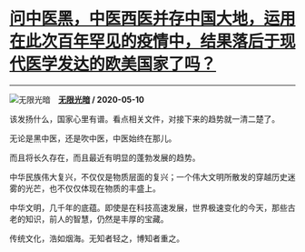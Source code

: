 # [问中医黑，中医西医并存中国大地，运用在此次百年罕见的疫情中，结果落后于现代医学发达的欧美国家了吗？](https://www.zhihu.com/answer/1212372658)

------------------------------------------------------------------------------------------------

![无限光暗](https://pic1.zhimg.com/v2-0533eb72419f630c9febf55b161f48af.jpg?source=1940ef5c "无限光暗")&emsp;**[无限光暗](https://www.zhihu.com/people/wu-xian-guang-an) / 2020-05-10**

该发扬什么，国家心里有谱。看点相关文件，对接下来的趋势就一清二楚了。

无论是黑中医，还是吹中医，中医始终在那儿。

而且将长久存在，而且最近有明显的蓬勃发展的趋势。

中华民族伟大复兴，不仅仅是物质层面的复兴；一个伟大文明所散发的穿越历史迷雾的光芒，也不仅仅体现在物质的丰盛上。

中华文明，几千年的底蕴。即使是在科技高速发展，世界极速变化的今天，那些古老的知识，前人的智慧，仍然是丰厚的宝藏。

传统文化，浩如烟海。无知者轻之，博知者重之。





